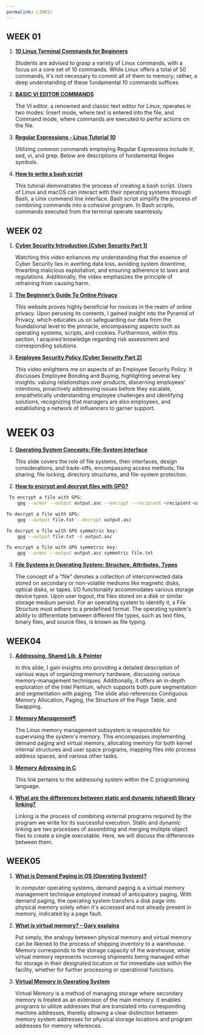 ```yaml
---
permalink: LINKS/
---
```


## WEEK 01

1. **[10 Linux Terminal Commands for Beginners](https://www.youtube.com/watch?v=CpTfQ-q6MPU)**

	Students are advised to grasp a variety of Linux commands, with a focus on a core set of 10 commands. While Linux offers a total of 50 commands, it's not necessary to commit all of them to memory; rather, a deep understanding of these fundamental 10 commands suffices

2. **[BASIC VI EDITOR COMMANDS](https://www.marquette.edu/mathematical-and-statistical-sciences/basic-vi-editor-commands.php)**

	The VI editor, a renowned and classic text editor for Linux, operates in two modes: Insert mode, where text is entered into the file, and Command mode, where commands are executed to perfor actions on the file.

3. **[Regular Expressions - Linux Tutorial 10](https://www.youtube.com/watch?v=mpyCeSvGh-M)**

	Utilizing common commands employing Regular Expressions include tr, sed, vi, and grep. Below are descriptions of fundamental Regex symbols.

4. **[How to write a bash script](https://www.youtube.com/watch?v=F-gskSl4pwQ)**

	This tutorial demonstrates the process of creating a bash script. Users of Linux and macOS can interact with their operating systems through Bash, a Unix command line interface. Bash script simplify the process of combining commands into a cohesive program. In Bash scripts, commands executed from the terminal operate seamlessly.


## WEEK 02

1. **[Cyber Security Introduction (Cyber Security Part 1)](https://www.youtube.com/watch?v=rcDO8km6R6c)**

	Watching this video enhances my understanding that the essence of Cyber Security lies in averting data loss, avoiding system downtime, thwarting malicious exploitation, and ensuring adherence to laws and regulations. Additionally, the video emphasizes the principle of refraining from causing harm.

2.  **[The Beginner’s Guide To Online Privacy](https://www.freecodecamp.org/news/the-beginners-guide-to-online-privacy-7149b33c4a3e/)**

	This website proves highly beneficial for novices in the realm of online privacy. Upon perusing its contents, I gained insight into the Pyramid of Privacy, which educates us on safeguarding our data from the foundational level to the pinnacle, encompassing aspects such as operating systems, scripts, and cookies. Furthermore, within this section, I acquired knowledge regarding risk assessment and corresponding solutions.

3. **[Employee Security Policy (Cyber Security Part 2)](https://www.youtube.com/watch?v=CivG_2UqKMg)**

	This video enlightens me on aspects of an Employee Security Policy. It discusses Employee Bonding and Buying, highlighting several key insights: valuing relationships over products, discerning employees' intentions, proactively addressing issues before they escalate, empathetically understanding employee challenges and identifying solutions, recognizing that managers are also employees, and establishing a network of influencers to garner support.

# WEEK 03

1.  **[Operating System Concepts: File-System Interface](https://www.os-book.com/OS10/slide-dir/PPTX-dir/ch13.pptx)**


    This slide covers the role of file systems, their interfaces, design considerations, and trade-offs, encompassing access methods, file sharing, file locking, directory structures, and file-system protection.

2. **[How to encrypt and decrypt files with GPG?](https://www.thesecuritybuddy.com/pgp-and-gpg/how-to-encrypt-and-decrypt-files-with-gpg/)**

```bash
 To encrypt a file with GPG:
	gpg --armor --output output.asc --encrypt --recipient <recipient-userid> <file>

To decrypt a file with GPG:
	gpg --output file.txt --decrypt output.asc

To decrypt a file with GPG symmetric key:
	gpg --output file.txt -d output.asc

To encrypt a file with GPG symmetric key:
	gpg --armor --output output.asc symmetric file.txt
```

3. **[File Systems in Operating System: Structure, Attributes, Types](https://www.guru99.com/file-systems-operating-system.html)**

	The concept of a "file" denotes a collection of interconnected data stored on secondary or non-volatile mediums like magnetic disks, optical disks, or tapes. I/O functionality accommodates various storage device types. Upon user logout, the files stored on a disk or similar storage medium persist. For an operating system to identify it, a File Structure must adhere to a predefined format. The operating system's ability to differentiate between different file types, such as text files, binary files, and source files, is known as file typing.

## WEEK04

1. **[Addressing, Shared Lib, & Pointer](https://docos.vlsm.org/Slides/os04.pdf)**

	In this slide, I gain insights into providing a detailed description of various ways of organizing memory hardware, discussing various memory-management techniques. Additionally, it offers an in-depth exploration of the Intel Pentium, which supports both pure segmentation and segmentation with paging. The slide also references Contiguous Memory Allocation, Paging, the Structure of the Page Table, and Swapping.

2. **[Memory Management¶](https://docs.kernel.org/admin-guide/mm/index.html)**

	The Linux memory management subsystem is responsible for supervising the system's memory. This encompasses implementing demand paging and virtual memory, allocating memory for both kernel internal structures and user space programs, mapping files into process address spaces, and various other tasks.

3. **[Memory Adressing in C](https://www.w3schools.com/c/c_memory_address.php#:~:text=When%20a%20variable%20is%20created,stored%20in%20this%20memory%20address.)**

	This link pertains to the addressing system within the C programming language.

4.  **[What are the differences between static and dynamic (shared) library linking?](https://cs-fundamentals.com/tech-interview/c/difference-between-static-and-dynamic-linking)** 

	Linking is the process of combining external programs required by the program we write for its successful execution. Static and dynamic linking are two processes of assembling and merging multiple object files to create a single executable. Here, we will discuss the differences between them.

## WEEK05


1. **[What is Demand Paging in OS (Operating System)?](https://www.javatpoint.com/os-demand-paging)** 

	In computer operating systems, demand paging is a virtual memory management technique employed instead of anticipatory paging. With demand paging, the operating system transfers a disk page into physical memory solely when it's accessed and not already present in memory, indicated by a page fault. 



2. **[What is virtual memory? – Gary explains](https://www.youtube.com/watch?v=2quKyPnUShQ)** 

	Put simply, the analogy between physical memory and virtual memory can be likened to the process of shipping inventory to a warehouse. Memory corresponds to the storage capacity of the warehouse, while virtual memory represents incoming shipments being managed either for storage in their designated location or for immediate use within the facility, whether for further processing or operational functions.

3. **[Virtual Memory in Operating System](https://www.geeksforgeeks.org/virtual-memory-in-operating-system/)** 

	Virtual Memory is a method of managing storage where secondary memory is treated as an extension of the main memory. It enables programs to utilize addresses that are translated into corresponding machine addresses, thereby allowing a clear distinction between memory system addresses for physical storage locations and program addresses for memory references.
